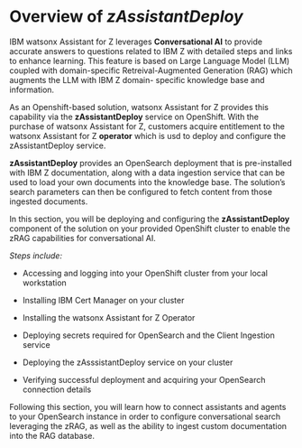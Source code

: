 # Overview of *zAssistantDeploy*

IBM watsonx Assistant for Z leverages **Conversational AI** to provide accurate answers to questions related to IBM Z with detailed steps and links to enhance learning. This feature is based on Large Language Model (LLM) coupled with domain-specific Retreival-Augmented Generation (RAG) which augments the LLM with IBM Z domain- specific knowledge base and information.

As an Openshift-based solution, watsonx Assistant for Z provides this capability via the **zAssistantDeploy** service on OpenShift. With the purchase of watsonx Assistant for Z, customers acquire entitlement to the watsonx Assistant for Z **operator** which is usd to deploy and configure the zAssistantDeploy service.

**zAssistantDeploy** provides an OpenSearch deployment that is pre-installed with IBM Z documentation, along with a data ingestion service that can be used to load your own documents into the knowledge base. The solution’s search parameters can then be configured to fetch content from those ingested documents.

In this section, you will be deploying and configuring the **zAssistantDeploy** component of the solution on your provided OpenShift cluster to enable the zRAG capabilities for conversational AI.

*Steps include:*

- Accessing and logging into your OpenShift cluster from your local workstation
  
- Installing IBM Cert Manager on your cluster
  
- Installing the watsonx Assistant for Z Operator
  
- Deploying secrets required for OpenSearch and the Client Ingestion service
  
- Deploying the zAsssistantDeploy service on your cluster
  
- Verifying successful deployment and acquiring your OpenSearch connection details

Following this section, you will learn how to connect assistants and agents to your OpenSearch instance in order to configure conversational search leveraging the zRAG, as well as the ability to ingest custom documentation into the RAG database.